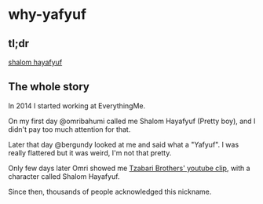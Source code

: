 # why-yafyuf

## tl;dr
[shalom hayafyuf](https://youtu.be/mk_qRtdCbXE?t=248)

## The whole story
In 2014 I started working at EverythingMe.

On my first day @omribahumi called me Shalom Hayafyuf (Pretty boy), and I didn't pay too much attention for that.

Later that day @bergundy looked at me and said what a "Yafyuf". I was really flattered but it was weird, I'm not that pretty.

Only few days later Omri showed me [Tzabari Brothers' youtube clip](https://youtu.be/mk_qRtdCbXE?t=248), with a character called Shalom Hayafyuf.

Since then, thousands of people acknowledged this nickname.
